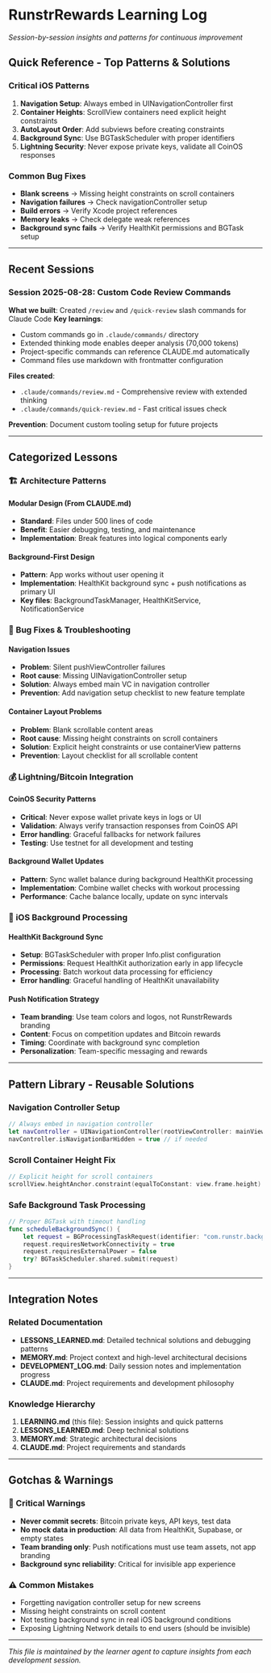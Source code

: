 # RunstrRewards Learning Log
*Session-by-session insights and patterns for continuous improvement*

## Quick Reference - Top Patterns & Solutions

### Critical iOS Patterns
1. **Navigation Setup**: Always embed in UINavigationController first
2. **Container Heights**: ScrollView containers need explicit height constraints
3. **AutoLayout Order**: Add subviews before creating constraints
4. **Background Sync**: Use BGTaskScheduler with proper identifiers
5. **Lightning Security**: Never expose private keys, validate all CoinOS responses

### Common Bug Fixes
- **Blank screens** → Missing height constraints on scroll containers
- **Navigation failures** → Check navigationController setup
- **Build errors** → Verify Xcode project references
- **Memory leaks** → Check delegate weak references
- **Background sync fails** → Verify HealthKit permissions and BGTask setup

---

## Recent Sessions

### Session 2025-08-28: Custom Code Review Commands
**What we built**: Created `/review` and `/quick-review` slash commands for Claude Code
**Key learnings**:
- Custom commands go in `.claude/commands/` directory
- Extended thinking mode enables deeper analysis (70,000 tokens)
- Project-specific commands can reference CLAUDE.md automatically
- Command files use markdown with frontmatter configuration

**Files created**: 
- `.claude/commands/review.md` - Comprehensive review with extended thinking
- `.claude/commands/quick-review.md` - Fast critical issues check

**Prevention**: Document custom tooling setup for future projects

---

## Categorized Lessons

### 🏗️ Architecture Patterns

#### Modular Design (From CLAUDE.md)
- **Standard**: Files under 500 lines of code
- **Benefit**: Easier debugging, testing, and maintenance
- **Implementation**: Break features into logical components early

#### Background-First Design
- **Pattern**: App works without user opening it
- **Implementation**: HealthKit background sync + push notifications as primary UI
- **Key files**: BackgroundTaskManager, HealthKitService, NotificationService

### 🐛 Bug Fixes & Troubleshooting

#### Navigation Issues
- **Problem**: Silent pushViewController failures
- **Root cause**: Missing UINavigationController setup
- **Solution**: Always embed main VC in navigation controller
- **Prevention**: Add navigation setup checklist to new feature template

#### Container Layout Problems
- **Problem**: Blank scrollable content areas
- **Root cause**: Missing height constraints on scroll containers
- **Solution**: Explicit height constraints or use containerView patterns
- **Prevention**: Layout checklist for all scrollable content

### 💰 Lightning/Bitcoin Integration

#### CoinOS Security Patterns
- **Critical**: Never expose wallet private keys in logs or UI
- **Validation**: Always verify transaction responses from CoinOS API
- **Error handling**: Graceful fallbacks for network failures
- **Testing**: Use testnet for all development and testing

#### Background Wallet Updates
- **Pattern**: Sync wallet balance during background HealthKit processing
- **Implementation**: Combine wallet checks with workout processing
- **Performance**: Cache balance locally, update on sync intervals

### 📱 iOS Background Processing

#### HealthKit Background Sync
- **Setup**: BGTaskScheduler with proper Info.plist configuration
- **Permissions**: Request HealthKit authorization early in app lifecycle
- **Processing**: Batch workout data processing for efficiency
- **Error handling**: Graceful handling of HealthKit unavailability

#### Push Notification Strategy
- **Team branding**: Use team colors and logos, not RunstrRewards branding
- **Content**: Focus on competition updates and Bitcoin rewards
- **Timing**: Coordinate with background sync completion
- **Personalization**: Team-specific messaging and rewards

---

## Pattern Library - Reusable Solutions

### Navigation Controller Setup
```swift
// Always embed in navigation controller
let navController = UINavigationController(rootViewController: mainViewController)
navController.isNavigationBarHidden = true // if needed
```

### Scroll Container Height Fix
```swift
// Explicit height for scroll containers
scrollView.heightAnchor.constraint(equalToConstant: view.frame.height)
```

### Safe Background Task Processing
```swift
// Proper BGTask with timeout handling
func scheduleBackgroundSync() {
    let request = BGProcessingTaskRequest(identifier: "com.runstr.background-sync")
    request.requiresNetworkConnectivity = true
    request.requiresExternalPower = false
    try? BGTaskScheduler.shared.submit(request)
}
```

---

## Integration Notes

### Related Documentation
- **LESSONS_LEARNED.md**: Detailed technical solutions and debugging patterns
- **MEMORY.md**: Project context and high-level architectural decisions  
- **DEVELOPMENT_LOG.md**: Daily session notes and implementation progress
- **CLAUDE.md**: Project requirements and development philosophy

### Knowledge Hierarchy
1. **LEARNING.md** (this file): Session insights and quick patterns
2. **LESSONS_LEARNED.md**: Deep technical solutions
3. **MEMORY.md**: Strategic architectural decisions
4. **CLAUDE.md**: Project requirements and standards

---

## Gotchas & Warnings

### 🚨 Critical Warnings
- **Never commit secrets**: Bitcoin private keys, API keys, test data
- **No mock data in production**: All data from HealthKit, Supabase, or empty states
- **Team branding only**: Push notifications must use team assets, not app branding
- **Background sync reliability**: Critical for invisible app experience

### ⚠️ Common Mistakes
- Forgetting navigation controller setup for new screens
- Missing height constraints on scroll content
- Not testing background sync in real iOS background conditions
- Exposing Lightning Network details to end users (should be invisible)

---

*This file is maintained by the learner agent to capture insights from each development session.*